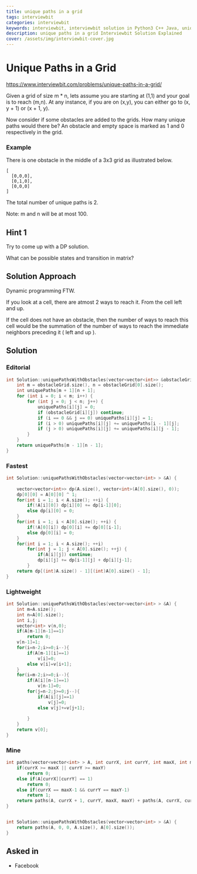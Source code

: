 ```yaml
---
title: unique paths in a grid
tags: interviewbit
categories: interviewbit
keywords: interviewbit, interviewbit solution in Python3 C++ Java, unique paths in a grid solution
description: unique paths in a grid Interviewbit Solution Explained
cover: /assets/img/interviewbit-cover.jpg
---
```


# Unique Paths in a Grid

https://www.interviewbit.com/problems/unique-paths-in-a-grid/

Given a grid of size m * n, lets assume you are starting at (1,1) and your goal is to reach (m,n). At any instance, if you are on (x,y), you can either go to (x, y + 1) or (x + 1, y).

Now consider if some obstacles are added to the grids. How many unique paths would there be?
An obstacle and empty space is marked as 1 and 0 respectively in the grid.

### Example

There is one obstacle in the middle of a 3x3 grid as illustrated below.

```
[
  [0,0,0],
  [0,1,0],
  [0,0,0]
]
```

The total number of unique paths is 2.

Note: m and n will be at most 100.

## Hint 1

Try to come up with a DP solution.

What can be possible states and transition in matrix?

## Solution Approach

Dynamic programming FTW. 

If you look at a cell, there are atmost 2 ways to reach it. From the cell left and up. 

If the cell does not have an obstacle, then the number of ways to reach this cell would be the summation of the number of ways to reach the immediate neighbors preceding it ( left and up ).

## Solution

### Editorial
```cpp
int Solution::uniquePathsWithObstacles(vector<vector<int>> &obstacleGrid) {
    int m = obstacleGrid.size(), n = obstacleGrid[0].size();
    int uniquePaths[m + 1][n + 1];
    for (int i = 0; i < m; i++) {
        for (int j = 0; j < n; j++) {
            uniquePaths[i][j] = 0;
            if (obstacleGrid[i][j]) continue;
            if (i == 0 && j == 0) uniquePaths[i][j] = 1;
            if (i > 0) uniquePaths[i][j] += uniquePaths[i - 1][j];
            if (j > 0) uniquePaths[i][j] += uniquePaths[i][j - 1];
        }
    }
    return uniquePaths[m - 1][n - 1];
}

```

### Fastest
```cpp
int Solution::uniquePathsWithObstacles(vector<vector<int> > &A) {
    
    vector<vector<int>> dp(A.size(), vector<int>(A[0].size(), 0));
    dp[0][0] = A[0][0] ^ 1;
    for(int i = 1; i < A.size(); ++i) {
        if(!A[i][0]) dp[i][0] += dp[i-1][0];
        else dp[i][0] = 0;
    }
    for(int i = 1; i < A[0].size(); ++i) {
        if(!A[0][i]) dp[0][i] += dp[0][i-1];
        else dp[0][i] = 0;
    }
    for(int i = 1; i < A.size(); ++i)
        for(int j = 1; j < A[0].size(); ++j) {
            if(A[i][j]) continue;
            dp[i][j] += dp[i-1][j] + dp[i][j-1];
        }
    return dp[(int)A.size() - 1][(int)A[0].size() - 1];
}
```

### Lightweight
```cpp
int Solution::uniquePathsWithObstacles(vector<vector<int> > &A) {
    int m=A.size();
    int n=A[0].size();
    int i,j;
    vector<int> v(n,0);
    if(A[m-1][n-1]==1)
        return 0;
    v[n-1]=1;
    for(i=n-2;i>=0;i--){
        if(A[m-1][i]==1)
            v[i]=0;
        else v[i]=v[i+1];
    }
    for(i=m-2;i>=0;i--){
        if(A[i][n-1]==1)
            v[n-1]=0;
        for(j=n-2;j>=0;j--){
            if(A[i][j]==1)
                v[j]=0;
            else v[j]+=v[j+1];
            
        }
    }
    return v[0];
}
```

### Mine
```cpp
int paths(vector<vector<int> > A, int currX, int currY, int maxX, int maxY){
    if(currX >= maxX || currY >= maxY)
        return 0;
    else if(A[currX][currY] == 1)
        return 0;
    else if(currX == maxX-1 && currY == maxY-1)
        return 1;
    return paths(A, currX + 1, currY, maxX, maxY) + paths(A, currX, currY + 1, maxX, maxY);
}


int Solution::uniquePathsWithObstacles(vector<vector<int> > &A) {
    return paths(A, 0, 0, A.size(), A[0].size());
}
```

## Asked in

* Facebook

